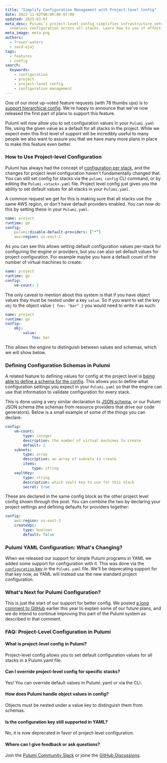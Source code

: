 ```yaml
---
title: "Simplify Configuration Management with Project-level Config"
date: 2022-11-02T06:00:00-07:00
updated: 2025-03-07
meta_desc: Pulumi’s project-level config simplifies infrastructure setup, enabling
  seamless configuration across all stacks. Learn how to use it effectively.
meta_image: meta.png
authors:
  - fraser-waters
  - zaid-ajaj
tags:
  - features
  - config
search:
  keywords:
    - configuration
    - project
    - project-level config
    - configuration management
---
```


One of our most up-voted feature requests (with 78 thumbs ups) is to [support hierarchical config](https://github.com/pulumi/pulumi/issues/2307). We're happy to announce that we've now released the first part of plans to support this feature.

Pulumi will now allow you to set configuration values in your `Pulumi.yaml` file, using the given value as a default for all stacks in the project. While we expect even this first level of support will be incredibly useful to many people we also want to assure you that we have many more plans in place to make this feature even better.

### How to Use Project-level Configuration

Pulumi has always had the concept of [configuration per stack](/docs/concepts/config/), and the changes for project level configuration haven't fundamentally changed that. You can still set config for stacks via the `pulumi config` CLI command, or by editing the `Pulumi.<stack>.yaml` file. Project level config just gives you the ability to set default values for all stacks in your `Pulumi.yaml`.

A common request we get for this is making sure that all stacks use the same AWS region, or don't have default providers enabled. You can now do this by setting these in your `Pulumi.yaml`.

```yaml
name: project
runtime: go
config:
    pulumi:disable-default-providers: [“*”]
    aws:region: us-east-1
```

As you can see this allows setting default configuration values per-stack for configuring the engine or providers, but you can also set default values for project configuration. For example maybe you have a default count of the number of virtual machines to create:

```yaml
name: project
runtime: go
config:
    vm-count: 2
```

The only caveat to mention about this system is that if you have object values they must be nested under a key `value`. So if you want to set the key `obj` to the object value `{ foo: "bar" }` you would need to write it as such:

```yaml
name: project
runtime: go
config:
    obj:
        value:
            foo: bar
```

This allows the engine to distinguish between values and schemas, which we will show below.

### Defining Configuration Schemas in Pulumi

A related feature to defining values for config at the project level is [being able to define a schema for the config](https://github.com/pulumi/pulumi/issues/1052). This allows you to define what configuration settings you expect in your `Pulumi.yaml` so that the engine can use that information to validate configuration for every stack.

This is done using a very similar declaration to [JSON schema](https://json-schema.org/), or our Pulumi JSON schema (the schemas from resource providers that drive our code generators). Below is a small example of some of the things you can declare:

```yaml
config:
    vm-count:
        type: integer
        description: the number of virtual machines to create
        default: 2
    subnets:
        type: array
        description: an array of subnets to create
        items:
            type: string
    vaultKey:
        type: string
        description: which vault key to use for this stack
        secret: true
```

These are declared in the same config block as the other project level config shown through this post. You can combine the two by declaring your project settings and defining defaults for providers together:

```yaml
config:
    aws:region: us-east-2
    createVpc:
        type: boolean
        default: false
```

### Pulumi YAML Configuration: What's Changing?

When we released our support for simple Pulumi programs in YAML we added some support for configuration with it. This was done via the [`configuration` key](https://www.pulumi.com/docs/languages-sdks/yaml/yaml-language-reference/#configuration) in the `Pulumi.yaml` file. We'll be deprecating support for that key now, as YAML will instead use the new standard project configuration.

### What's Next for Pulumi Configuration?

This is just the start of our support for better config. We posted [a long comment to GitHub](https://github.com/pulumi/pulumi/issues/2307#issuecomment-1225592223) earlier this year to explain some of our future plans, and we do intend to continue improving this part of the Pulumi system as described in that comment.

### FAQ: Project-Level Configuration in Pulumi

#### What is project-level config in Pulumi?

Project-level config allows you to set default configuration values for all stacks in a Pulumi.yaml file.

#### Can I override project-level config for specific stacks?

Yes! You can override default values in Pulumi.<stack>.yaml or via the CLI.

#### How does Pulumi handle object values in config?

Objects must be nested under a value key to distinguish them from schemas.

#### Is the configuration key still supported in YAML?

No, it is now deprecated in favor of project-level configuration.

#### Where can I give feedback or ask questions?

Join the [Pulumi Community Slack](https://slack.pulumi.com/) or joine the [GitHub Discussions](https://github.com/pulumi/pulumi/discussions).
